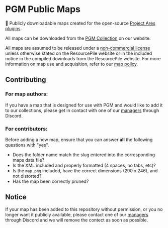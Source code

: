 # PGM Public Maps

:european_castle: Publicly downloadable maps created for the open-source [Project Ares plugins](https://github.com/PGMDev/PGM).

All maps can be downloaded from the [PGM Collection](https://mcresourcepile.github.io/maps/pgm) on our website.

All maps are assumed to be released under a [non-commercial license](https://creativecommons.org/licenses/by-nc-sa/4.0/legalcode) unless otherwise stated on the ResourcePile website or in the included notice in the compiled downloads from the ResourcePile website. For more information on map use and acquisition, refer to our [map policy](https://mcresourcepile.github.io/policies/maps).

Contributing
-----------------

### **For map authors:**  
If you have a map that is designed for use with PGM and would like to add it to our collections, please get in contact with one of our [managers](https://mcresourcepile.github.io/staff) through Discord.

### **For contributors:**  
Before adding a new map, ensure that you can answer **all** the following questions with "yes".

- Does the folder name match the slug entered into the corresponding maps data file?
- Is the XML included and properly formatted (4 spaces, no tabs, etc)?
- Is the `map.png` included, have the correct dimensions (290 x 246), and not distorted?
- Has the map been correctly pruned?

Notice
-----------------

If your map has been added to this repository without permission, or you no longer want it publicly available, please contact one of our [managers](https://mcresourcepile.github.io/staff) through Discord and we will remove the contect as soon as possible.
